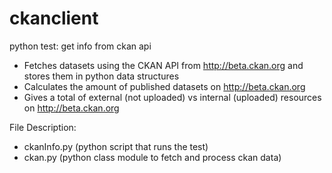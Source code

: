 # ckanclient
python test: get info from ckan api
  
- Fetches datasets using the CKAN API from http://beta.ckan.org and stores them in python data structures
- Calculates the amount of published datasets on http://beta.ckan.org
- Gives a total of external (not uploaded) vs internal (uploaded) resources on http://beta.ckan.org

File Description:
- ckanInfo.py (python script that runs the test)
- ckan.py     (python class module to fetch and process ckan data)
